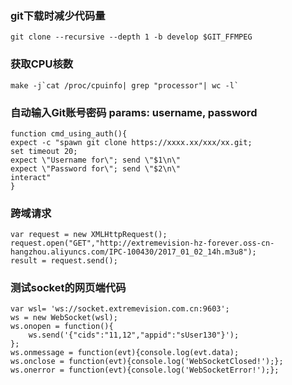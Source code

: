 ### git下载时减少代码量

    git clone --recursive --depth 1 -b develop $GIT_FFMPEG


### 获取CPU核数

    make -j`cat /proc/cpuinfo| grep "processor"| wc -l`


### 自动输入Git账号密码 params: username, password

    function cmd_using_auth(){
    expect -c "spawn git clone https://xxxx.xx/xxx/xx.git;
    set timeout 20;
    expect \"Username for\"; send \"$1\n\"
    expect \"Password for\"; send \"$2\n\"
    interact"
    }


### 跨域请求

    var request = new XMLHttpRequest();
    request.open("GET","http://extremevision-hz-forever.oss-cn-hangzhou.aliyuncs.com/IPC-100430/2017_01_02_14h.m3u8");
    result = request.send();


### 测试socket的网页端代码

    var wsl= 'ws://socket.extremevision.com.cn:9603';
    ws = new WebSocket(wsl);
    ws.onopen = function(){
        ws.send('{"cids":"11,12","appid":"sUser130"}');
    };
    ws.onmessage = function(evt){console.log(evt.data);
    ws.onclose = function(evt){console.log('WebSocketClosed!');};
    ws.onerror = function(evt){console.log('WebSocketError!');};

